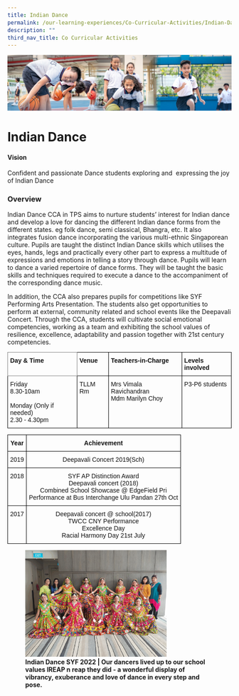 ```yaml
---
title: Indian Dance
permalink: /our-learning-experiences/Co-Curricular-Activities/Indian-Dance/
description: ""
third_nav_title: Co Curricular Activities
---
```

![](/images/Our%20Learning%20Experiences.jpg)

Indian Dance
============

  

#### **Vision**

Confident and passionate Dance students exploring and&nbsp; expressing the joy of Indian Dance  
  

### **Overview**


Indian Dance CCA in TPS aims to nurture students’ interest for Indian dance and develop a love for dancing the different Indian dance forms from the different states. eg folk dance, semi classical, Bhangra, etc. It also integrates fusion dance incorporating the various multi-ethnic Singaporean culture. Pupils are taught the distinct Indian Dance skills which utilises the eyes, hands, legs and practically every other part to express a multitude of expressions and emotions in telling a story through dance. Pupils will learn to dance a varied repertoire of dance forms. They will be taught the basic skills and techniques required to execute a dance to the accompaniment of the corresponding dance music.

  

In addition, the CCA also prepares pupils for competitions like SYF Performing Arts Presentation. The students also get opportunities to perform at external, community related and school events like the Deepavali Concert. Through the CCA, students will cultivate social emotional competencies, working as a team and exhibiting the school values of resilience, excellence, adaptability and passion together with 21st century competencies.


<style type="text/css">
.tg  {border-collapse:collapse;border-spacing:0;}
.tg td{border-color:black;border-style:solid;border-width:1px;font-family:Arial, sans-serif;font-size:14px;
  overflow:hidden;padding:10px 5px;word-break:normal;}
.tg th{border-color:black;border-style:solid;border-width:1px;font-family:Arial, sans-serif;font-size:14px;
  font-weight:normal;overflow:hidden;padding:10px 5px;word-break:normal;}
.tg .tg-dx9w{border-color:inherit;color:#121212;font-weight:bold;text-align:left;vertical-align:top}
.tg .tg-clkh{color:#121212;font-weight:bold;text-align:left;vertical-align:top}
.tg .tg-kk00{color:#121212;text-align:left;vertical-align:top}
</style>
<table class="tg">
<thead>
  <tr>
    <th class="tg-dx9w">Day &amp; Time</th>
    <th class="tg-clkh">Venue</th>
    <th class="tg-clkh">Teachers-in-Charge</th>
    <th class="tg-clkh">Levels involved</th>
  </tr>
</thead>
<tbody>
  <tr>
    <td class="tg-kk00">Friday<br>8.30-10am<br><br>Monday (Only if needed)<br>2.30 - 4.30pm</td>
    <td class="tg-kk00">TLLM Rm</td>
    <td class="tg-kk00">Mrs Vimala Ravichandran <br>Mdm Marilyn Choy </td>
    <td class="tg-kk00">P3-P6 students</td>
  </tr>
</tbody>
</table>


<style type="text/css">
.tg  {border-collapse:collapse;border-spacing:0;}
.tg td{border-color:black;border-style:solid;border-width:1px;font-family:Arial, sans-serif;font-size:14px;
  overflow:hidden;padding:10px 5px;word-break:normal;}
.tg th{border-color:black;border-style:solid;border-width:1px;font-family:Arial, sans-serif;font-size:14px;
  font-weight:normal;overflow:hidden;padding:10px 5px;word-break:normal;}
.tg .tg-kf4z{color:#121212;font-weight:bold;text-align:center;vertical-align:top}
.tg .tg-21zi{color:#121212;text-align:center;vertical-align:top}
</style>
<table class="tg">
<thead>
  <tr>
    <th class="tg-kf4z">Year</th>
    <th class="tg-kf4z">Achievement</th>
  </tr>
</thead>
<tbody>
  <tr>
    <td class="tg-21zi">2019</td>
    <td class="tg-21zi">Deepavali Concert 2019(Sch)</td>
  </tr>
  <tr>
    <td class="tg-21zi">2018</td>
    <td class="tg-21zi">SYF AP Distinction Award<br>Deepavali concert (2018)<br>Combined School Showcase @ EdgeField Pri<br>Performance at Bus Interchange Ulu Pandan 27th Oct</td>
  </tr>
  <tr>
    <td class="tg-21zi">2017</td>
    <td class="tg-21zi">Deepavali concert @ school(2017)<br>TWCC CNY Performance<br>Excellence Day<br>Racial Harmony Day 21st July</td>
  </tr>
</tbody>
</table>


<figure><img src="/images/IndianDance.gif" style="width:75%"><figcaption> <b>Indian Dance SYF 2022 | Our dancers lived up to our school values IREAP n reap they did - a wonderful display of vibrancy, exuberance and love of dance in every step and pose.</b></figcaption></figure>